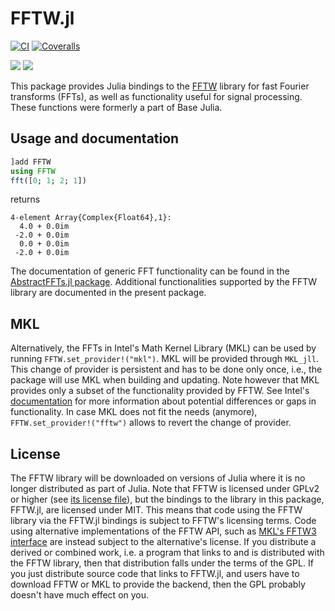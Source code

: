 # FFTW.jl

[![CI](https://github.com/JuliaMath/FFTW.jl/workflows/CI/badge.svg)](https://github.com/JuliaMath/FFTW.jl/actions?query=workflow%3ACI)
[![Coveralls](https://coveralls.io/repos/github/JuliaMath/FFTW.jl/badge.svg?branch=master)](https://coveralls.io/github/JuliaMath/FFTW.jl?branch=master)

[![](https://img.shields.io/badge/docs-stable-blue.svg)](https://JuliaMath.github.io/FFTW.jl/stable)
[![](https://img.shields.io/badge/docs-dev-blue.svg)](https://JuliaMath.github.io/FFTW.jl/dev)

This package provides Julia bindings to the [FFTW](http://www.fftw.org/) library for
fast Fourier transforms (FFTs), as well as functionality useful for signal processing.
These functions were formerly a part of Base Julia.

## Usage and documentation

```julia
]add FFTW
using FFTW
fft([0; 1; 2; 1])
```
returns
```
4-element Array{Complex{Float64},1}:
  4.0 + 0.0im
 -2.0 + 0.0im
  0.0 + 0.0im
 -2.0 + 0.0im
```

The documentation of generic FFT functionality can be found in the [AbstractFFTs.jl package](https://juliamath.github.io/AbstractFFTs.jl/stable/api/#Public-Interface-1). Additional functionalities supported by the FFTW library are documented in the present package.

## MKL

Alternatively, the FFTs in Intel's Math Kernel Library (MKL) can be used
by running `FFTW.set_provider!("mkl")`. MKL will be provided through `MKL_jll`.
This change of provider is persistent and has to be done only once, i.e., the package will use MKL when building and updating. 
Note however that MKL provides only a subset of the functionality provided by FFTW. See
Intel's [documentation](https://software.intel.com/en-us/mkl-developer-reference-c-using-fftw3-wrappers)
for more information about potential differences or gaps in functionality. 
In case MKL does not fit the needs (anymore), `FFTW.set_provider!("fftw")` allows to revert the change of provider.


## License

The FFTW library will be downloaded on versions of Julia where it is no longer distributed
as part of Julia.
Note that FFTW is licensed under GPLv2 or higher (see
[its license file](http://www.fftw.org/doc/License-and-Copyright.html)), but the bindings
to the library in this package, FFTW.jl, are licensed under MIT.
This means that code using the FFTW library via the FFTW.jl bindings is subject to FFTW's
licensing terms.
Code using alternative implementations of the FFTW API, such as
[MKL's FFTW3 interface](https://software.intel.com/en-us/mkl-developer-reference-c-fftw3-interface-to-intel-math-kernel-library)
are instead subject to the alternative's license.
If you distribute a derived or combined work, i.e. a program that links to and is distributed
with the FFTW library, then that distribution falls under the terms of the GPL.
If you just distribute source code that links to FFTW.jl, and users have to download FFTW
or MKL to provide the backend, then the GPL probably doesn't have much effect on you.
